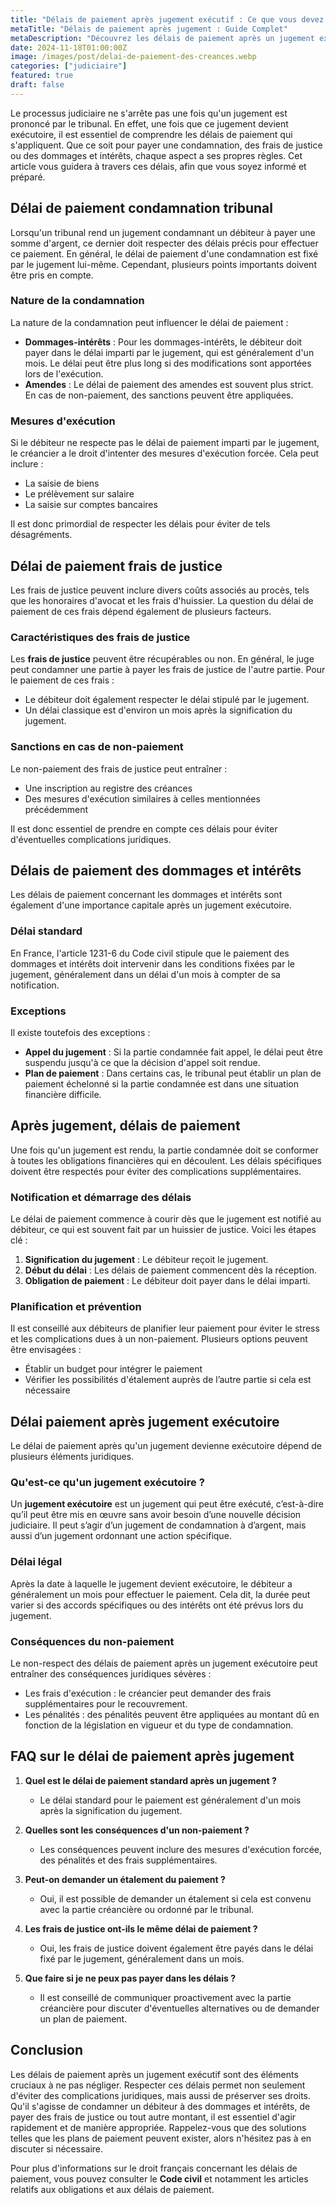 ```yaml
---
title: "Délais de paiement après jugement exécutif : Ce que vous devez savoir"
metaTitle: "Délais de paiement après jugement : Guide Complet"
metaDescription: "Découvrez les délais de paiement après un jugement exécutif, frais de justice et indemnités."
date: 2024-11-18T01:00:00Z
image: /images/post/delai-de-paiement-des-creances.webp
categories: ["judiciaire"]
featured: true
draft: false
---
```


Le processus judiciaire ne s'arrête pas une fois qu'un jugement est prononcé par le tribunal. En effet, une fois que ce jugement devient exécutoire, il est essentiel de comprendre les délais de paiement qui s'appliquent. Que ce soit pour payer une condamnation, des frais de justice ou des dommages et intérêts, chaque aspect a ses propres règles. Cet article vous guidera à travers ces délais, afin que vous soyez informé et préparé.

## Délai de paiement condamnation tribunal

Lorsqu'un tribunal rend un jugement condamnant un débiteur à payer une somme d'argent, ce dernier doit respecter des délais précis pour effectuer ce paiement. En général, le délai de paiement d'une condamnation est fixé par le jugement lui-même. Cependant, plusieurs points importants doivent être pris en compte.

### Nature de la condamnation

La nature de la condamnation peut influencer le délai de paiement :
- **Dommages-intérêts** : Pour les dommages-intérêts, le débiteur doit payer dans le délai imparti par le jugement, qui est généralement d'un mois. Le délai peut être plus long si des modifications sont apportées lors de l'exécution.
- **Amendes** : Le délai de paiement des amendes est souvent plus strict. En cas de non-paiement, des sanctions peuvent être appliquées.

### Mesures d'exécution

Si le débiteur ne respecte pas le délai de paiement imparti par le jugement, le créancier a le droit d'intenter des mesures d'exécution forcée. Cela peut inclure :
- La saisie de biens
- Le prélèvement sur salaire
- La saisie sur comptes bancaires

Il est donc primordial de respecter les délais pour éviter de tels désagréments.

## Délai de paiement frais de justice

Les frais de justice peuvent inclure divers coûts associés au procès, tels que les honoraires d'avocat et les frais d'huissier. La question du délai de paiement de ces frais dépend également de plusieurs facteurs.

### Caractéristiques des frais de justice

Les **frais de justice** peuvent être récupérables ou non. En général, le juge peut condamner une partie à payer les frais de justice de l'autre partie. Pour le paiement de ces frais :
- Le débiteur doit également respecter le délai stipulé par le jugement.
- Un délai classique est d'environ un mois après la signification du jugement.

### Sanctions en cas de non-paiement

Le non-paiement des frais de justice peut entraîner :
- Une inscription au registre des créances
- Des mesures d'exécution similaires à celles mentionnées précédemment

Il est donc essentiel de prendre en compte ces délais pour éviter d'éventuelles complications juridiques.

## Délais de paiement des dommages et intérêts

Les délais de paiement concernant les dommages et intérêts sont également d'une importance capitale après un jugement exécutoire. 

### Délai standard

En France, l'article 1231-6 du Code civil stipule que le paiement des dommages et intérêts doit intervenir dans les conditions fixées par le jugement, généralement dans un délai d'un mois à compter de sa notification.

### Exceptions

Il existe toutefois des exceptions :
- **Appel du jugement** : Si la partie condamnée fait appel, le délai peut être suspendu jusqu'à ce que la décision d'appel soit rendue.
- **Plan de paiement** : Dans certains cas, le tribunal peut établir un plan de paiement échelonné si la partie condamnée est dans une situation financière difficile.

## Après jugement, délais de paiement

Une fois qu'un jugement est rendu, la partie condamnée doit se conformer à toutes les obligations financières qui en découlent. Les délais spécifiques doivent être respectés pour éviter des complications supplémentaires.

### Notification et démarrage des délais

Le délai de paiement commence à courir dès que le jugement est notifié au débiteur, ce qui est souvent fait par un huissier de justice. Voici les étapes clé :
1. **Signification du jugement** : Le débiteur reçoit le jugement.
2. **Début du délai** : Les délais de paiement commencent dès la réception.
3. **Obligation de paiement** : Le débiteur doit payer dans le délai imparti.

### Planification et prévention

Il est conseillé aux débiteurs de planifier leur paiement pour éviter le stress et les complications dues à un non-paiement. Plusieurs options peuvent être envisagées :
- Établir un budget pour intégrer le paiement
- Vérifier les possibilités d'étalement auprès de l’autre partie si cela est nécessaire

## Délai paiement après jugement exécutoire

Le délai de paiement après qu'un jugement devienne exécutoire dépend de plusieurs éléments juridiques. 

### Qu'est-ce qu'un jugement exécutoire ?

Un **jugement exécutoire** est un jugement qui peut être exécuté, c’est-à-dire qu’il peut être mis en œuvre sans avoir besoin d’une nouvelle décision judiciaire. Il peut s’agir d’un jugement de condamnation à d’argent, mais aussi d’un jugement ordonnant une action spécifique.

### Délai légal

Après la date à laquelle le jugement devient exécutoire, le débiteur a généralement un mois pour effectuer le paiement. Cela dit, la durée peut varier si des accords spécifiques ou des intérêts ont été prévus lors du jugement. 

### Conséquences du non-paiement

Le non-respect des délais de paiement après un jugement exécutoire peut entraîner des conséquences juridiques sévères :
- Les frais d'exécution : le créancier peut demander des frais supplémentaires pour le recouvrement.
- Les pénalités : des pénalités peuvent être appliquées au montant dû en fonction de la législation en vigueur et du type de condamnation.

## FAQ sur le délai de paiement après jugement

1. **Quel est le délai de paiement standard après un jugement ?**
   - Le délai standard pour le paiement est généralement d'un mois après la signification du jugement.

2. **Quelles sont les conséquences d'un non-paiement ?**
   - Les conséquences peuvent inclure des mesures d'exécution forcée, des pénalités et des frais supplémentaires.

3. **Peut-on demander un étalement du paiement ?**
   - Oui, il est possible de demander un étalement si cela est convenu avec la partie créancière ou ordonné par le tribunal.

4. **Les frais de justice ont-ils le même délai de paiement ?**
   - Oui, les frais de justice doivent également être payés dans le délai fixé par le jugement, généralement dans un mois.

5. **Que faire si je ne peux pas payer dans les délais ?**
   - Il est conseillé de communiquer proactivement avec la partie créancière pour discuter d'éventuelles alternatives ou de demander un plan de paiement.

## Conclusion

Les délais de paiement après un jugement exécutif sont des éléments cruciaux à ne pas négliger. Respecter ces délais permet non seulement d'éviter des complications juridiques, mais aussi de préserver ses droits. Qu'il s'agisse de condamner un débiteur à des dommages et intérêts, de payer des frais de justice ou tout autre montant, il est essentiel d'agir rapidement et de manière appropriée. Rappelez-vous que des solutions telles que les plans de paiement peuvent exister, alors n'hésitez pas à en discuter si nécessaire. 

Pour plus d'informations sur le droit français concernant les délais de paiement, vous pouvez consulter le **Code civil** et notamment les articles relatifs aux obligations et aux délais de paiement.